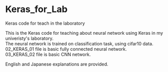 # Keras_for_Lab
Keras code for teach in the laboratory

This is the Keras code for teaching about neural network using Keras in my univeristy's laboratory.  
The neural network is trained on classification task, using cifar10 data.  
02_KERAS_01 file is basic fully connected neural network.  
03_KERAS_02 file is basic CNN network.  
  
English and Japanese explanations are provided.

